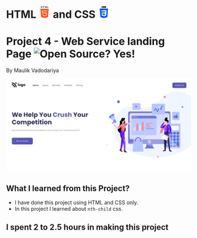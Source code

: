 # HTML ![](./readme-images/html-5-img.png) and CSS ![](./readme-images/css-3-img.png)

# Project 4 - Web Service landing Page ![Open Source? Yes!](https://badgen.net/badge/Open%20Source%20%3F/Yes%21/blue?icon=github)

By Maulik Vadodariya

<!-- ## [Link to the live Project](https://court-justice-landing.netlify.app/)  -->

![Completed Website](./readme-images/ScreenShot-20221028173129.png)

## What I learned from this Project?

- I have done this project using HTML and CSS only.
- In this project I learned about `nth-child` css.
 

## I spent 2 to 2.5 hours in making this project

